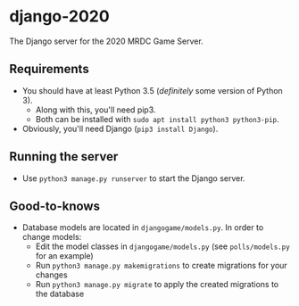 # django-2020

The Django server for the 2020 MRDC Game Server.

## Requirements

* You should have at least Python 3.5 (*definitely* some version of Python 3).
  * Along with this, you'll need pip3.
  * Both can be installed with `sudo apt install python3 python3-pip`.
* Obviously, you'll need Django (`pip3 install Django`).

## Running the server

* Use `python3 manage.py runserver` to start the Django server.

## Good-to-knows

* Database models are located in `djangogame/models.py`. In order to change models:
  * Edit the model classes in `djangogame/models.py` (see `polls/models.py` for an example)
  * Run `python3 manage.py makemigrations` to create migrations for your changes
  * Run `python3 manage.py migrate` to apply the created migrations to the database
